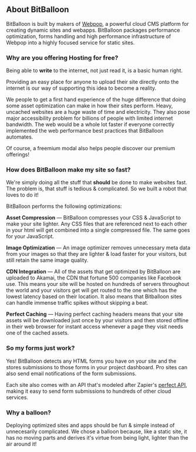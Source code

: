 ## About BitBalloon

<p class="lead">BitBalloon is built by makers of <a href="http://www.webpop.com">Webpop</a>, a powerful cloud CMS platform for creating dynamic sites and webapps. BitBalloon packages performance optimization, forms handling and high performance infrastructure of Webpop into a highly focused service for static sites.</p>

### Why are you offering Hosting for free?
Being able to __write__ to the internet, not just read it, is a basic human right.

Providing an easy place for anyone to upload their site directly onto the internet is our way of supporting this idea to become a reality.

We people to get a first hand experience of the huge difference that doing some asset optimization can make in how their sites perform. Heavy, uncached websites are a huge waste of time and electricity. They also pose major accessibility problem for billions of people with limited internet bandwidth. The web would be a whole lot faster if everyone correctly implemented the web performance best practices that BitBalloon automates.

Of course, a freemium modal also helps people discover our premium  offerings!

### How does BitBalloon make my site so fast?

We're simply doing all the stuff that __should__ be done to make websites fast. The problem is, that stuff is tedious & complicated. So we built a robot that loves to do it!

BitBalloon performs the following optimizations:

**Asset Compression** — BitBalloon compresses your CSS & JavaScript to make your site lighter. Any CSS files that are referenced next to each other in your html will get combined into a single compressed file. The same goes for your JavaScript.

**Image Optimization** — An image optimizer removes unnecessary meta data from your images so that they are lighter & load faster for your visitors, but still retain the same image quality.

**CDN Integration** — All of the assets that get optimized by BitBalloon are uploaded to Akamai, the CDN that fortune 500 companies like Facebook use. This means your site will be hosted on hundreds of servers throughout the world and your visitors get will get routed to the one which has the lowest latency based on their location. It also means that Bitballoon sites can handle immense traffic spikes without skipping a beat.

**Perfect Caching** — Having perfect caching headers means that your site assets will be downloaded just once by your visitors and then stored offline in their web browser for instant access whenever a page they visit needs one of the cached assets.

### So my forms just work?

Yes! BitBalloon detects any HTML forms you have on your site and the stores submissions to those forms in your project dashboard. Pro sites can also send email notifications of the form submissions.

Each site also comes with an API that's modeled after Zapier's [perfect API](https://zapier.com/developer/perfect-api/), making it easy to send form submissions to hundreds of other cloud services.

### Why a balloon?

Deploying optimized sites and apps should be fun & simple instead of unnecesarily complicated. We chose a balloon because, like a static site, it has no moving parts and derives it's virtue from being light, lighter than the air around it!
